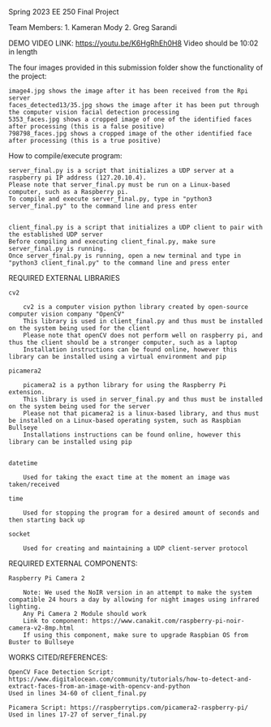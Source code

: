 
Spring 2023 EE 250 Final Project

Team Members:
    1. Kameran Mody
    2. Greg Sarandi


DEMO VIDEO LINK: 
    https://youtu.be/K6HgRhEh0H8
    Video should be 10:02 in length

The four images provided in this submission folder show the functionality of the project:

    image4.jpg shows the image after it has been received from the Rpi server
    faces_detected13/35.jpg shows the image after it has been put through the computer vision facial detection processing
    5353_faces.jpg shows a cropped image of one of the identified faces after processing (this is a false positive)
    798798_faces.jpg shows a cropped image of the other identified face after processing (this is a true positive)


How to compile/execute program:

    server_final.py is a script that initializes a UDP server at a raspberry pi IP address (127.20.10.4). 
    Please note that server_final.py must be run on a Linux-based computer, such as a Raspberry pi.
    To compile and execute server_final.py, type in "python3 server_final.py" to the command line and press enter


    client_final.py is a script that initializes a UDP client to pair with the established UDP server
    Before compiling and executing client_final.py, make sure server_final.py is running.
    Once server_final.py is running, open a new terminal and type in "python3 client_final.py" to the command line and press enter

REQUIRED EXTERNAL LIBRARIES

    cv2

        cv2 is a computer vision python library created by open-source computer vision company "OpenCV"
        This library is used in client_final.py and thus must be installed on the system being used for the client
        Please note that openCV does not perform well on raspberry pi, and thus the client should be a stronger computer, such as a laptop
        Installation instructions can be found online, however this library can be installed using a virtual environment and pip

    picamera2

        picamera2 is a python library for using the Raspberry Pi extension.
        This library is used in server_final.py and thus must be installed on the system being used for the server
        Please not that picamera2 is a linux-based library, and thus must be installed on a Linux-based operating system, such as Raspbian Bullseye
        Installations instructions can be found online, however this library can be installed using pip


    datetime

        Used for taking the exact time at the moment an image was taken/received

    time
        
        Used for stopping the program for a desired amount of seconds and then starting back up

    socket

        Used for creating and maintaining a UDP client-server protocol

REQUIRED EXTERNAL COMPONENTS:

    Raspberry Pi Camera 2

        Note: We used the NoIR version in an attempt to make the system compatible 24 hours a day by allowing for night images using infrared lighting.
        Any Pi Camera 2 Module should work
        Link to component: https://www.canakit.com/raspberry-pi-noir-camera-v2-8mp.html
        If using this component, make sure to upgrade Raspbian OS from Buster to Bullseye


WORKS CITED/REFERENCES:

    OpenCV Face Detection Script: https://www.digitalocean.com/community/tutorials/how-to-detect-and-extract-faces-from-an-image-with-opencv-and-python
    Used in lines 34-60 of client_final.py

    Picamera Script: https://raspberrytips.com/picamera2-raspberry-pi/
    Used in lines 17-27 of server_final.py





